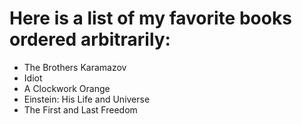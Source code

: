 # Here is a list of my favorite books ordered arbitrarily:
- The Brothers Karamazov
- Idiot
- A Clockwork Orange
- Einstein: His Life and Universe
- The First and Last Freedom
